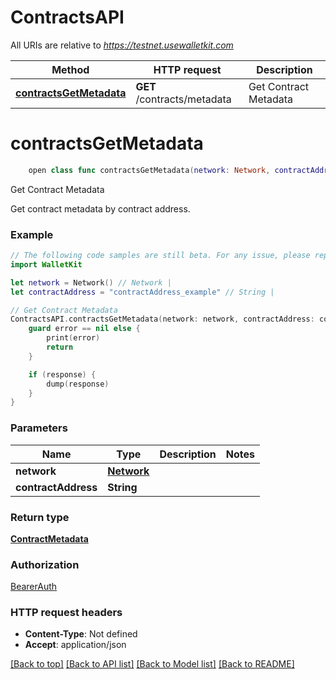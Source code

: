 # ContractsAPI

All URIs are relative to *https://testnet.usewalletkit.com*

Method | HTTP request | Description
------------- | ------------- | -------------
[**contractsGetMetadata**](ContractsAPI.md#contractsgetmetadata) | **GET** /contracts/metadata | Get Contract Metadata


# **contractsGetMetadata**
```swift
    open class func contractsGetMetadata(network: Network, contractAddress: String, completion: @escaping (_ data: ContractMetadata?, _ error: Error?) -> Void)
```

Get Contract Metadata

Get contract metadata by contract address.

### Example
```swift
// The following code samples are still beta. For any issue, please report via http://github.com/OpenAPITools/openapi-generator/issues/new
import WalletKit

let network = Network() // Network | 
let contractAddress = "contractAddress_example" // String | 

// Get Contract Metadata
ContractsAPI.contractsGetMetadata(network: network, contractAddress: contractAddress) { (response, error) in
    guard error == nil else {
        print(error)
        return
    }

    if (response) {
        dump(response)
    }
}
```

### Parameters

Name | Type | Description  | Notes
------------- | ------------- | ------------- | -------------
 **network** | [**Network**](.md) |  | 
 **contractAddress** | **String** |  | 

### Return type

[**ContractMetadata**](ContractMetadata.md)

### Authorization

[BearerAuth](../README.md#BearerAuth)

### HTTP request headers

 - **Content-Type**: Not defined
 - **Accept**: application/json

[[Back to top]](#) [[Back to API list]](../README.md#documentation-for-api-endpoints) [[Back to Model list]](../README.md#documentation-for-models) [[Back to README]](../README.md)

